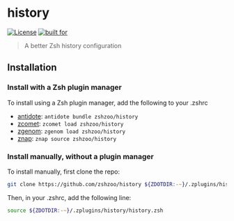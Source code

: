 # history

[![License](https://img.shields.io/badge/license-MIT-007EC7)](/LICENSE)
[![built for](https://img.shields.io/badge/built%20for-%20%F0%9F%A6%93%20zshzoo-black)][zshzoo]

> A better Zsh history configuration

## Installation

### Install with a Zsh plugin manager

To install using a Zsh plugin manager, add the following to your .zshrc

- [antidote]: `antidote bundle zshzoo/history`
- [zcomet]: `zcomet load zshzoo/history`
- [zgenom]: `zgenom load zshzoo/history`
- [znap]: `znap source zshzoo/history`

### Install manually, without a plugin manager

To install manually, first clone the repo:

```zsh
git clone https://github.com/zshzoo/history ${ZDOTDIR:-~}/.zplugins/history
```

Then, in your .zshrc, add the following line:

```zsh
source ${ZDOTDIR:-~}/.zplugins/history/history.zsh
```


[ohmyzsh]: https://github.com/ohmyzsh/ohmyzsh
[prezto]: https://github.com/sorin-ionescu/prezto
[zshzoo]: https://github.com/zshzoo/zshzoo
[antidote]: https://github.com/mattmc3/antidote
[zcomet]: https://github.com/agkozak/zcomet
[zgenom]: https://github.com/jandamm/zgenom
[znap]: https://github.com/marlonrichert/zsh-snap
